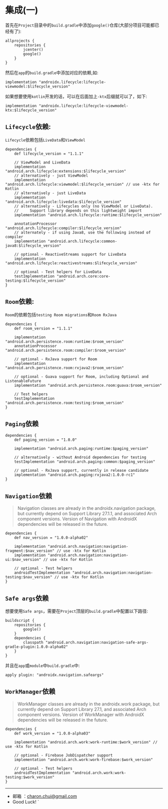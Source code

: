 集成(一)
===


首先在`Project`目录中的`build.gradle`中添加`google()`仓库(大部分项目可能都已经有了):   

```
allprojects {
    repositories {
        jcenter()
        google()
    }
}
```

然后在`app`的`build.gradle`中添加对应的依赖,如:   

```
implementation "androidx.lifecycle:lifecycle-viewmodel:$lifecycle_version"
```
如果想要使用`kotlin`开发的话，可以在后面加上`-ktx`后缀就可以了，如下:   
```
implementation "androidx.lifecycle:lifecycle-viewmodel-ktx:$lifecycle_version"
```

`Lifecycle`依赖:   
---

`Lifecycle`依赖包括`LiveData`和`ViewModel`

```
dependencies {
    def lifecycle_version = "1.1.1"

    // ViewModel and LiveData
    implementation "android.arch.lifecycle:extensions:$lifecycle_version"
    // alternatively - just ViewModel
    implementation "android.arch.lifecycle:viewmodel:$lifecycle_version" // use -ktx for Kotlin
    // alternatively - just LiveData
    implementation "android.arch.lifecycle:livedata:$lifecycle_version"
    // alternatively - Lifecycles only (no ViewModel or LiveData).
    //     Support library depends on this lightweight import
    implementation "android.arch.lifecycle:runtime:$lifecycle_version"

    annotationProcessor "android.arch.lifecycle:compiler:$lifecycle_version"
    // alternately - if using Java8, use the following instead of compiler
    implementation "android.arch.lifecycle:common-java8:$lifecycle_version"

    // optional - ReactiveStreams support for LiveData
    implementation "android.arch.lifecycle:reactivestreams:$lifecycle_version"

    // optional - Test helpers for LiveData
    testImplementation "android.arch.core:core-testing:$lifecycle_version"
}
```


`Room`依赖:   
---

`Room`的依赖包括`testing Room migrations`和`Room RxJava`

```
dependencies {
    def room_version = "1.1.1"

    implementation "android.arch.persistence.room:runtime:$room_version"
    annotationProcessor "android.arch.persistence.room:compiler:$room_version"

    // optional - RxJava support for Room
    implementation "android.arch.persistence.room:rxjava2:$room_version"

    // optional - Guava support for Room, including Optional and ListenableFuture
    implementation "android.arch.persistence.room:guava:$room_version"

    // Test helpers
    testImplementation "android.arch.persistence.room:testing:$room_version"
}

```

`Paging`依赖
---

```
dependencies {
    def paging_version = "1.0.0"

    implementation "android.arch.paging:runtime:$paging_version"

    // alternatively - without Android dependencies for testing
    testImplementation "android.arch.paging:common:$paging_version"

    // optional - RxJava support, currently in release candidate
    implementation "android.arch.paging:rxjava2:1.0.0-rc1"
}
```

`Navigation`依赖
---

> Navigation classes are already in the androidx.navigation package, but currently depend on Support Library 27.1.1, and associated Arch component versions. Version of Navigation with AndroidX dependencies will be released in the future.

```
dependencies {
    def nav_version = "1.0.0-alpha02"

    implementation "android.arch.navigation:navigation-fragment:$nav_version" // use -ktx for Kotlin
    implementation "android.arch.navigation:navigation-ui:$nav_version" // use -ktx for Kotlin

    // optional - Test helpers
    androidTestImplementation "android.arch.navigation:navigation-testing:$nav_version" // use -ktx for Kotlin
}
```


`Safe args`依赖
---

想要使用`Safe args`，需要在`Project`顶层的`build.gradle`中配置以下路径:   
```
buildscript {
    repositories {
        google()
    }
    dependencies {
        classpath "android.arch.navigation:navigation-safe-args-gradle-plugin:1.0.0-alpha02"
    }
}
```
并且在`app`或`module`中`build.gradle`中:   
```
apply plugin: "androidx.navigation.safeargs"
```

`WorkManager`依赖
---

> WorkManager classes are already in the androidx.work package, but currently depend on Support Library 27.1, and associated Arch component versions. Version of WorkManager with AndroidX dependencies will be released in the future.


```
dependencies {
    def work_version = "1.0.0-alpha03"

    implementation "android.arch.work:work-runtime:$work_version" // use -ktx for Kotlin

    // optional - Firebase JobDispatcher support
    implementation "android.arch.work:work-firebase:$work_version"

    // optional - Test helpers
    androidTestImplementation "android.arch.work:work-testing:$work_version"
}
```

---

- 邮箱 ：charon.chui@gmail.com  
- Good Luck! `